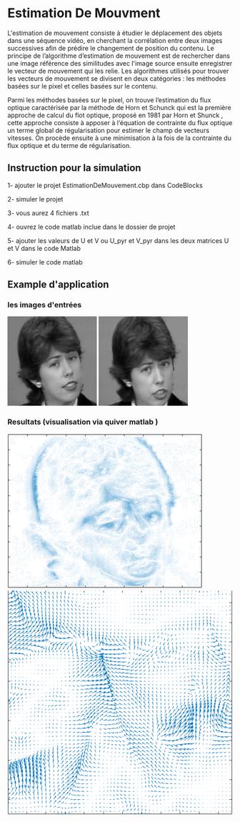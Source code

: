 # Estimation De Mouvment 
L'estimation de mouvement consiste à étudier le déplacement des objets dans une séquence
vidéo, en cherchant la corrélation entre deux images successives afin de prédire le changement de position du contenu. Le principe de l’algorithme d’estimation de mouvement 
est de rechercher dans une image référence des similitudes avec l'image source ensuite enregistrer le vecteur de mouvement qui les relie.
Les algorithmes utilisés pour trouver les vecteurs de mouvement se divisent en deux catégories : les méthodes basées sur le pixel et celles basées sur le contenu.

Parmi les méthodes basées sur le pixel, on trouve l’estimation du flux optique caractérisée par
la méthode de Horn et Schunck qui est la première approche de calcul du flot optique, proposé
en 1981 par Horn et Shunck , cette approche consiste à apposer à l‘équation de contrainte du
flux optique un terme global de régularisation pour estimer le champ de vecteurs vitesses. On
procède ensuite à une minimisation à la fois de la contrainte du flux optique et du terme de
régularisation.
## Instruction pour la simulation 

1- ajouter le projet EstimationDeMouvement.cbp dans CodeBlocks

2- simuler le projet

3- vous aurez 4 fichiers .txt 

4- ouvrez le code matlab inclue dans le dossier de projet

5- ajouter les valeurs de U et V ou U_pyr et V_pyr dans les deux matrices U et V dans le code Matlab

6- simuler le code matlab
## Example d'application
### les images d'entrées 
![alt text](https://github.com/muhamed-aroui/EstimationDeMouvment/blob/master/image1.bmp?raw=true)   ![alt text](https://github.com/muhamed-aroui/EstimationDeMouvment/blob/master/image2.bmp?raw=true) 
### Resultats (visualisation via quiver matlab )
![alt text](https://github.com/muhamed-aroui/EstimationDeMouvment/blob/master/MultiResolution.PNG?raw=true)     ![alt text](https://github.com/muhamed-aroui/EstimationDeMouvment/blob/master/zoomedV.PNG?raw=true)
